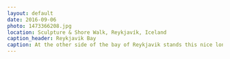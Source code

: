 ```yaml
---
layout: default
date: 2016-09-06
photo: 1473366208.jpg
location: Sculpture & Shore Walk, Reykjavík, Iceland
caption_header: Reykjavik Bay
caption: At the other side of the bay of Reykjavik stands this nice long montain. During the sunset the sun warms up this hill and beautiful colors show up.
---
```

